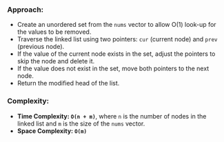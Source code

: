### Approach:
- Create an unordered set from the `nums` vector to allow O(1) look-up for the values to be removed.
- Traverse the linked list using two pointers: `cur` (current node) and `prev` (previous node).
- If the value of the current node exists in the set, adjust the pointers to skip the node and delete it.
- If the value does not exist in the set, move both pointers to the next node.
- Return the modified head of the list.
​
### Complexity:
- **Time Complexity: `O(n + m)`**, where `n` is the number of nodes in the linked list and `m` is the size of the `nums` vector.
- **Space Complexity: `O(m)`**